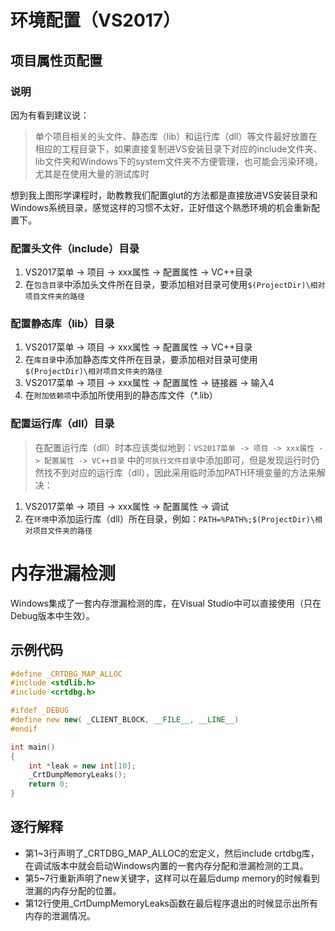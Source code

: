 # 环境配置（VS2017）

## 项目属性页配置

### 说明

因为有看到建议说：

> 单个项目相关的头文件、静态库（lib）和运行库（dll）等文件最好放置在相应的工程目录下，如果直接复制进VS安装目录下对应的include文件夹、lib文件夹和Windows下的system文件夹不方便管理，也可能会污染环境，尤其是在使用大量的测试库时

想到我上图形学课程时，助教教我们配置glut的方法都是直接放进VS安装目录和Windows系统目录，感觉这样的习惯不太好，正好借这个熟悉环境的机会重新配置下。

### 配置头文件（include）目录

1. VS2017菜单 -> 项目 -> xxx属性 -> 配置属性 -> VC++目录
2. 在`包含目录`中添加头文件所在目录，要添加相对目录可使用`$(ProjectDir)\相对项目文件夹的路径`

### 配置静态库（lib）目录

1. VS2017菜单 -> 项目 -> xxx属性 -> 配置属性 -> VC++目录
2. 在`库目录`中添加静态库文件所在目录，要添加相对目录可使用`$(ProjectDir)\相对项目文件夹的路径`
3. VS2017菜单 -> 项目 -> xxx属性 -> 配置属性 -> 链接器 -> 输入4
4. 在`附加依赖项`中添加所使用到的静态库文件（\*.lib）

### 配置运行库（dll）目录

> 在配置运行库（dll）时本应该类似地到：`VS2017菜单 -> 项目 -> xxx属性 -> 配置属性 -> VC++目录` 中的`可执行文件目录`中添加即可，但是发现运行时仍然找不到对应的运行库（dll），因此采用临时添加PATH环境变量的方法来解决：

1. VS2017菜单 -> 项目 -> xxx属性 -> 配置属性 -> 调试
2. 在`环境`中添加运行库（dll）所在目录，例如：`PATH=%PATH%;$(ProjectDir)\相对项目文件夹的路径`


# 内存泄漏检测

Windows集成了一套内存泄漏检测的库，在Visual Studio中可以直接使用（只在Debug版本中生效）。

## 示例代码

```cpp
#define _CRTDBG_MAP_ALLOC
#include <stdlib.h>
#include <crtdbg.h>

#ifdef _DEBUG
#define new new( _CLIENT_BLOCK, __FILE__, __LINE__)
#endif

int main()
{
    int *leak = new int[10];
    _CrtDumpMemoryLeaks();
    return 0;
}
```

## 逐行解释

* 第1~3行声明了\_CRTDBG\_MAP\_ALLOC的宏定义，然后include crtdbg库，在调试版本中就会启动Windows内置的一套内存分配和泄漏检测的工具。
* 第5~7行重新声明了new关键字，这样可以在最后dump memory的时候看到泄漏的内存分配的位置。
* 第12行使用\_CrtDumpMemoryLeaks函数在最后程序退出的时候显示出所有内存的泄漏情况。


